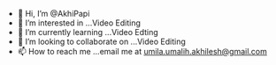 - 👋 Hi, I’m @AkhiPapi
- 👀 I’m interested in ...Video Editing
- 🌱 I’m currently learning ...Video Edting
- 💞️ I’m looking to collaborate on ...Video Editing
- 📫 How to reach me ...email me at umila.umalih.akhilesh@gmail.com
